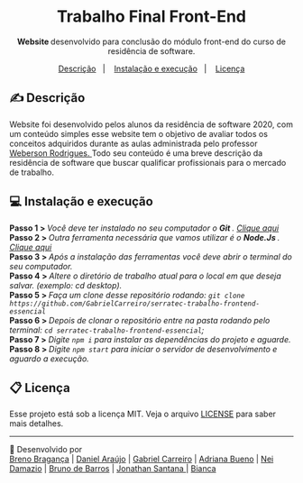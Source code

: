 <h1 align="center"> Trabalho Final Front-End </h1>
<p align="center"> <strong> Website </strong> desenvolvido para conclusão do módulo front-end do curso de residência de software. </p>


<p align="center">
  <a href="#-descrição">Descrição</a>&nbsp;&nbsp;&nbsp;|&nbsp;&nbsp;&nbsp;
  <a href="#-instalação-e-execução">Instalação e execução</a>&nbsp;&nbsp;&nbsp;|&nbsp;&nbsp;&nbsp;
  <a href="#memo-licença">Licença</a>
</p>
 
## ✍ Descrição

 Website foi desenvolvido pelos alunos da residência de software 2020, com um conteúdo simples esse website tem o objetivo de avaliar
 todos os conceitos adquiridos durante as aulas administrada pelo professor <a href="https://github.com/WebersonRodrigues">Weberson Rodrigues. </a> 
 Todo seu conteúdo é uma breve descrição da residência de software que buscar qualificar profissionais para o mercado de trabalho. 

 ## 💻 Instalação e execução
 
<strong> Passo 1 > </strong> <i> Você deve ter instalado no seu computador o <strong> Git  </strong>. <a href="https://git-scm.com/"> Clique aqui </a></i><br>
<strong> Passo 2 > </strong> <i> Outra ferramenta necessária que vamos utilizar é o <strong> Node.Js </strong>. <a href="https://nodejs.org/en/"> Clique aqui </a></i><br>
<strong> Passo 3 > </strong> <i> Após a instalação das ferramentas você deve abrir o terminal do seu computador. </i><br>
<strong> Passo 4 > </strong> <i> Altere o diretório de trabalho atual para o local em que deseja salvar. (exemplo: cd desktop).</i><br>
<strong> Passo 5 > </strong> <i> Faça um clone desse repositório rodando: `git clone https://github.com/GabrielCarreiro/serratec-trabalho-frontend-essencial`</i><br>
<strong> Passo 6 > </strong> <i> Depois de clonar o repositório entre na pasta rodando pelo terminal: `cd serratec-trabalho-frontend-essencial`; </i><br>
<strong> Passo 7 > </strong> <i> Digite `npm i` para instalar as dependências do projeto e aguarde. </i><br>
<strong> Passo 8 > </strong> <i> Digite `npm start` para iniciar o servidor de desenvolvimento e aguardo a execução.</i><br>

## 📋 Licença

Esse projeto está sob a licença MIT. Veja o arquivo [LICENSE](LICENSE.md) para saber mais detalhes.

---
🧰 Desenvolvido por <br> <a href="https://github.com/h-krank">Breno Bragança</a> |
<a href="https://github.com/DanielNNF">Daniel Araújo</a> |
<a href="https://github.com/GabrielCarreiro">Gabriel Carreiro</a> |
<a href="https://github.com/AdrianaBD">Adriana Bueno</a> |
<a href="https://github.com/Neidamazio"> Nei Damazio</a> |
<a href="https://github.com/brunoBarGon"> Bruno de Barros</a> |
<a href="https://github.com/nogueira-jonathan"> Jonathan Santana </a> |
<a href="https://github.com/Bibiper"> Bianca </a>
